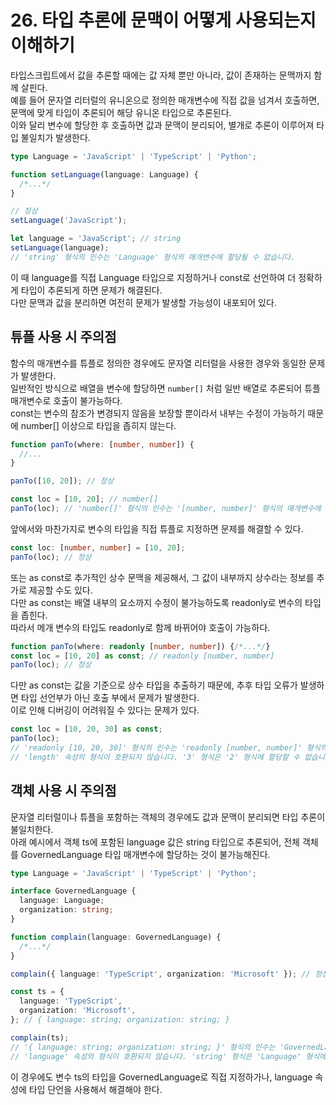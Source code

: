 # 26. 타입 추론에 문맥이 어떻게 사용되는지 이해하기

타입스크립트에서 값을 추론할 때에는 값 자체 뿐만 아니라, 값이 존재하는 문맥까지 함께 살핀다.  
예를 들어 문자열 리터럴의 유니온으로 정의한 매개변수에 직접 값을 넘겨서 호출하면, 문맥에 맞게 타입이 추론되어 해당 유니온 타입으로 추론된다.   
이와 달리 변수에 할당한 후 호출하면 값과 문맥이 분리되어, 별개로 추론이 이루어져 타입 불일치가 발생한다.

```ts
type Language = 'JavaScript' | 'TypeScript' | 'Python';

function setLanguage(language: Language) {
  /*...*/
}

// 정상
setLanguage('JavaScript');

let language = 'JavaScript'; // string
setLanguage(language); 
// 'string' 형식의 인수는 'Language' 형식의 매개변수에 할당될 수 없습니다.
```

이 때 language를 직접 Language 타입으로 지정하거나 const로 선언하여 더 정확하게 타입이 추론되게 하면 문제가 해결된다.  
다만 문맥과 값을 분리하면 여전히 문제가 발생할 가능성이 내포되어 있다.

## 튜플 사용 시 주의점

함수의 매개변수를 튜플로 정의한 경우에도 문자열 리터럴을 사용한 경우와 동일한 문제가 발생한다.  
일반적인 방식으로 배열을 변수에 할당하면 `number[]` 처럼 일반 배열로 추론되어 튜플 매개변수로 호출이 불가능하다.  
const는 변수의 참조가 변경되지 않음을 보장할 뿐이라서 내부는 수정이 가능하기 때문에 number[] 이상으로 타입을 좁히지 않는다.

```ts
function panTo(where: [number, number]) {
  //...
}

panTo([10, 20]); // 정상

const loc = [10, 20]; // number[]
panTo(loc); // 'number[]' 형식의 인수는 '[number, number]' 형식의 매개변수에 할당될 수 없습니다.
```

앞에서와 마찬가지로 변수의 타입을 직접 튜플로 지정하면 문제를 해결할 수 있다.

```ts
const loc: [number, number] = [10, 20];
panTo(loc); // 정상
```

또는 as const로 추가적인 상수 문맥을 제공해서, 그 값이 내부까지 상수라는 정보를 추가로 제공할 수도 있다.  
다만 as const는 배열 내부의 요소까지 수정이 불가능하도록 readonly로 변수의 타입을 좁힌다.  
따라서 메개 변수의 타입도 readonly로 함께 바뀌어야 호출이 가능하다.

```ts
function panTo(where: readonly [number, number]) {/*...*/}
const loc = [10, 20] as const; // readonly [number, number]
panTo(loc); // 정상
```

다만 as const는 값을 기준으로 상수 타입을 추출하기 때문에, 추후 타입 오류가 발생하면 타입 선언부가 아닌 호출 부에서 문제가 발생한다.  
이로 인해 디버깅이 어려워질 수 있다는 문제가 있다.

```ts
const loc = [10, 20, 30] as const; 
panTo(loc);
// 'readonly [10, 20, 30]' 형식의 인수는 'readonly [number, number]' 형식의 매개변수에 할당될 수 없습니다.
// 'length' 속성의 형식이 호환되지 않습니다. '3' 형식은 '2' 형식에 할당할 수 없습니다.
```

## 객체 사용 시 주의점

문자열 리터럴이나 튜플을 포함하는 객체의 경우에도 값과 문맥이 분리되면 타입 추론이 불일치한다.  
아래 예시에서 객체 ts에 포함된 language 값은 string 타입으로 추론되어, 전체 객체를 GovernedLanguage 타입 매개변수에 할당하는 것이 불가능해진다.

```ts
type Language = 'JavaScript' | 'TypeScript' | 'Python';

interface GovernedLanguage {
  language: Language;
  organization: string;
}

function complain(language: GovernedLanguage) {
  /*...*/
}

complain({ language: 'TypeScript', organization: 'Microsoft' }); // 정상

const ts = {
  language: 'TypeScript',
  organization: 'Microsoft',
}; // { language: string; organization: string; }

complain(ts);
// '{ language: string; organization: string; }' 형식의 인수는 'GovernedLanguage' 형식의 매개변수에 할당될 수 없습니다.
// 'language' 속성의 형식이 호환되지 않습니다. 'string' 형식은 'Language' 형식에 할당할 수 없습니다.
```

이 경우에도 변수 ts의 타입을 GovernedLanguage로 직접 지정하가나, language 속성에 타입 단언을 사용해서 해결해야 한다.










